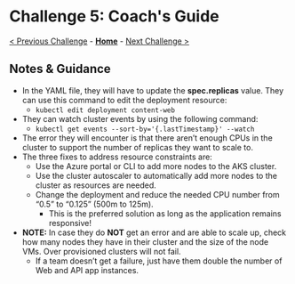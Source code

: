 # Challenge 5: Coach's Guide

[< Previous Challenge](./04-k8sdeployment.md) - **[Home](../readme.md)** - [Next Challenge >](./06-deploymongo.md)

## Notes & Guidance

- In the YAML file, they will have to update the **spec.replicas** value. They can use this command to edit the deployment resource:
	- `kubectl edit deployment content-web`
- They can watch cluster events by using the following command:
	- `kubectl get events --sort-by='{.lastTimestamp}' --watch`
- The error they will encounter is that there aren’t enough CPUs in the cluster to support the number of replicas they want to scale to.
- The three fixes to address resource constraints are:
	- Use the Azure portal or CLI to add more nodes to the AKS cluster.
	- Use the cluster autoscaler to automatically add more nodes to the cluster as resources are needed.
	- Change the deployment and reduce the needed CPU number from “0.5” to “0.125” (500m to 125m).
		- This is the preferred solution as long as the application remains responsive!
- **NOTE:** In case they do **NOT** get an error and are able to scale up, check how many nodes they have in their cluster and the size of the node VMs. Over provisioned clusters will not fail.
	- If a team doesn’t get a failure, just have them double the number of Web and API app instances.  

